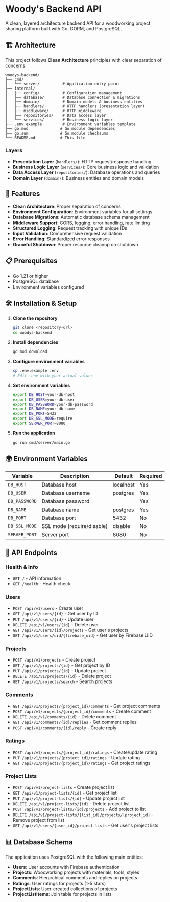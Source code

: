# Woody's Backend API

A clean, layered architecture backend API for a woodworking project sharing platform built with Go, GORM, and PostgreSQL.

## 🏗️ Architecture

This project follows **Clean Architecture** principles with clear separation of concerns:

```
woodys-backend/
├── cmd/
│   └── server/          # Application entry point
├── internal/
│   ├── config/          # Configuration management
│   ├── database/        # Database connection & migrations
│   ├── domain/          # Domain models & business entities
│   ├── handlers/        # HTTP handlers (presentation layer)
│   ├── middleware/      # HTTP middleware
│   ├── repositories/    # Data access layer
│   └── services/        # Business logic layer
├── .env.example         # Environment variables template
├── go.mod              # Go module dependencies
├── go.sum              # Go module checksums
└── README.md           # This file
```

### Layers

- **Presentation Layer** (`handlers/`): HTTP request/response handling
- **Business Logic Layer** (`services/`): Core business logic and validation
- **Data Access Layer** (`repositories/`): Database operations and queries
- **Domain Layer** (`domain/`): Business entities and domain models

## 🚀 Features

- **Clean Architecture**: Proper separation of concerns
- **Environment Configuration**: Environment variables for all settings
- **Database Migrations**: Automatic database schema management
- **Middleware Support**: CORS, logging, error handling, rate limiting
- **Structured Logging**: Request tracking with unique IDs
- **Input Validation**: Comprehensive request validation
- **Error Handling**: Standardized error responses
- **Graceful Shutdown**: Proper resource cleanup on shutdown

## 📋 Prerequisites

- Go 1.21 or higher
- PostgreSQL database
- Environment variables configured

## 🛠️ Installation & Setup

1. **Clone the repository**

   ```bash
   git clone <repository-url>
   cd woodys-backend
   ```

2. **Install dependencies**

   ```bash
   go mod download
   ```

3. **Configure environment variables**

   ```bash
   cp .env.example .env
   # Edit .env with your actual values
   ```

4. **Set environment variables**

   ```bash
   export DB_HOST=your-db-host
   export DB_USER=your-db-user
   export DB_PASSWORD=your-db-password
   export DB_NAME=your-db-name
   export DB_PORT=5432
   export DB_SSL_MODE=require
   export SERVER_PORT=8080
   ```

5. **Run the application**
   ```bash
   go run cmd/server/main.go
   ```

## 🌍 Environment Variables

| Variable      | Description                | Default   | Required |
| ------------- | -------------------------- | --------- | -------- |
| `DB_HOST`     | Database host              | localhost | Yes      |
| `DB_USER`     | Database username          | postgres  | Yes      |
| `DB_PASSWORD` | Database password          |           | Yes      |
| `DB_NAME`     | Database name              | postgres  | Yes      |
| `DB_PORT`     | Database port              | 5432      | No       |
| `DB_SSL_MODE` | SSL mode (require/disable) | disable   | No       |
| `SERVER_PORT` | Server port                | 8080      | No       |

## 🔗 API Endpoints

### Health & Info

- `GET /` - API information
- `GET /health` - Health check

### Users

- `POST /api/v1/users` - Create user
- `GET /api/v1/users/{id}` - Get user by ID
- `PUT /api/v1/users/{id}` - Update user
- `DELETE /api/v1/users/{id}` - Delete user
- `GET /api/v1/users/{id}/projects` - Get user's projects
- `GET /api/v1/users/uid/{firebase_uid}` - Get user by Firebase UID

### Projects

- `POST /api/v1/projects` - Create project
- `GET /api/v1/projects/{id}` - Get project by ID
- `PUT /api/v1/projects/{id}` - Update project
- `DELETE /api/v1/projects/{id}` - Delete project
- `GET /api/v1/projects/search` - Search projects

### Comments

- `GET /api/v1/projects/{project_id}/comments` - Get project comments
- `POST /api/v1/projects/{project_id}/comments` - Create comment
- `DELETE /api/v1/comments/{id}` - Delete comment
- `GET /api/v1/comments/{id}/replies` - Get comment replies
- `POST /api/v1/comments/{id}/reply` - Create reply

### Ratings

- `POST /api/v1/projects/{project_id}/ratings` - Create/update rating
- `PUT /api/v1/projects/{project_id}/ratings` - Update rating
- `GET /api/v1/projects/{project_id}/ratings` - Get project ratings

### Project Lists

- `POST /api/v1/project-lists` - Create project list
- `GET /api/v1/project-lists/{id}` - Get project list
- `PUT /api/v1/project-lists/{id}` - Update project list
- `DELETE /api/v1/project-lists/{id}` - Delete project list
- `POST /api/v1/project-lists/{id}/projects` - Add project to list
- `DELETE /api/v1/project-lists/{list_id}/projects/{project_id}` - Remove project from list
- `GET /api/v1/users/{user_id}/project-lists` - Get user's project lists

## 📊 Database Schema

The application uses PostgreSQL with the following main entities:

- **Users**: User accounts with Firebase authentication
- **Projects**: Woodworking projects with materials, tools, styles
- **Comments**: Hierarchical comments and replies on projects
- **Ratings**: User ratings for projects (1-5 stars)
- **ProjectLists**: User-created collections of projects
- **ProjectListItems**: Join table for projects in lists

